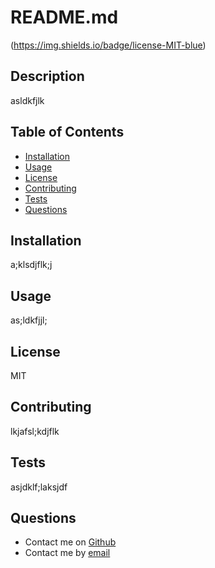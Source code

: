 
  # README.md
  (https://img.shields.io/badge/license-MIT-blue)
  ## Description
  asldkfjlk

  ## Table of Contents
  * [Installation](#installation)
  * [Usage](#usage)
  * [License](#license)
  * [Contributing](#contributing)
  * [Tests](#tests)
  * [Questions](#questions)
    
  ## Installation
  a;klsdjflk;j

  ## Usage
  as;ldkfjjl;

  ## License
  MIT

  ## Contributing
  lkjafsl;kdjflk

  ## Tests
  asjdklf;laksjdf

  ## Questions
  * Contact me on [Github](http://www.github.com/DuncanMarten)
  * Contact me by [email](mailto:duncanmarten@yahoo.com?subject=[Question]%20About%20README.md)
  